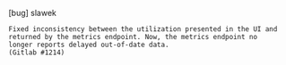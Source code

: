 [bug] slawek

    Fixed inconsistency between the utilization presented in the UI and
    returned by the metrics endpoint. Now, the metrics endpoint no
    longer reports delayed out-of-date data.
    (Gitlab #1214)
